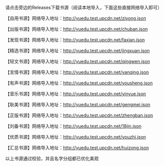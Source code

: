 请点击旁边的Releases下载书源（阅读本地导入，下面这些直接网络导入即可）

【自用书源】网络导入地址：http://yuedu.test.upcdn.net/ziyong.json

【出版书源】网络导入地址：http://yuedu.test.upcdn.net/chuban.json

【发现书源】网络导入地址：http://yuedu.test.upcdn.net/faxian.json

【精选书源】网络导入地址：http://yuedu.test.upcdn.net/jingxuan.json

【轻文书源】网络导入地址：http://yuedu.test.upcdn.net/qingwen.json

【言情书源】网络导入地址：http://yuedu.test.upcdn.net/yanqing.json

【有声书源】网络导入地址：http://yuedu.test.upcdn.net/yousheng.json

【音乐书源】网络导入地址：http://yuedu.test.upcdn.net/yinyue.json

【耿美书源】网络导入地址：http://yuedu.test.upcdn.net/gengmei.json

【正版书源】网络导入地址：http://yuedu.test.upcdn.net/zhengban.json

【刘备书源】网络导入地址：http://yuedu.test.upcdn.net/18jin.json

【优质书源】网络导入地址：http://yuedu.test.upcdn.net/youzhi.json

【汇总书源】网络导入地址：http://yuedu.test.upcdn.net/huizong.json

 以上书源通过校验，并且名字分组都已优化美观

